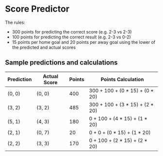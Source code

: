 # Score Predictor

The rules:

- 300 points for predicting the correct score (e.g. 2-3 vs 2-3)
- 100 points for predicting the correct result (e.g. 2-3 vs 0-2)
- 15 points per home goal and 20 points per away goal using the lower of the predicted and actual scores

## Sample predictions and calculations

| Prediction | Actual Score | Points | Points Calculation              |
| ---------- | ------------ | ------ | ------------------------------- |
| (0, 0)     | (0, 0)       | 400    | 300 + 100 + (0 * 15) + (0 * 20) |
| (3, 2)     | (3, 2)       | 485    | 300 + 100 + (3 * 15) + (2 * 20) |
| (5, 1)     | (4, 3)       | 180    | 0 + 100 + (4 * 15) + (1 * 20)   |
| (2, 1)     | (0, 7)       | 20     | 0 + 0 + (0 * 15) + (1 * 20)     |
| (2, 2)     | (3, 3)       | 170    | 0 + 100 + (2 * 15) + (2 * 20)   |